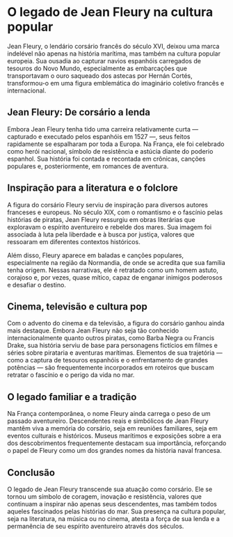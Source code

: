# O legado de Jean Fleury na cultura popular

Jean Fleury, o lendário corsário francês do século XVI, deixou uma marca indelével não apenas na história marítima, mas também na cultura popular europeia. Sua ousadia ao capturar navios espanhóis carregados de tesouros do Novo Mundo, especialmente as embarcações que transportavam o ouro saqueado dos astecas por Hernán Cortés, transformou-o em uma figura emblemática do imaginário coletivo francês e internacional.

## Jean Fleury: De corsário a lenda

Embora Jean Fleury tenha tido uma carreira relativamente curta — capturado e executado pelos espanhóis em 1527 —, seus feitos rapidamente se espalharam por toda a Europa. Na França, ele foi celebrado como herói nacional, símbolo de resistência e astúcia diante do poderio espanhol. Sua história foi contada e recontada em crônicas, canções populares e, posteriormente, em romances de aventura.

## Inspiração para a literatura e o folclore

A figura do corsário Fleury serviu de inspiração para diversos autores franceses e europeus. No século XIX, com o romantismo e o fascínio pelas histórias de piratas, Jean Fleury ressurgiu em obras literárias que exploravam o espírito aventureiro e rebelde dos mares. Sua imagem foi associada à luta pela liberdade e à busca por justiça, valores que ressoaram em diferentes contextos históricos.

Além disso, Fleury aparece em baladas e canções populares, especialmente na região da Normandia, de onde se acredita que sua família tenha origem. Nessas narrativas, ele é retratado como um homem astuto, corajoso e, por vezes, quase mítico, capaz de enganar inimigos poderosos e desafiar o destino.

## Cinema, televisão e cultura pop

Com o advento do cinema e da televisão, a figura do corsário ganhou ainda mais destaque. Embora Jean Fleury não seja tão conhecido internacionalmente quanto outros piratas, como Barba Negra ou Francis Drake, sua história serviu de base para personagens fictícios em filmes e séries sobre pirataria e aventuras marítimas. Elementos de sua trajetória — como a captura de tesouros espanhóis e o enfrentamento de grandes potências — são frequentemente incorporados em roteiros que buscam retratar o fascínio e o perigo da vida no mar.

## O legado familiar e a tradição

Na França contemporânea, o nome Fleury ainda carrega o peso de um passado aventureiro. Descendentes reais e simbólicos de Jean Fleury mantêm viva a memória do corsário, seja em reuniões familiares, seja em eventos culturais e históricos. Museus marítimos e exposições sobre a era dos descobrimentos frequentemente destacam sua importância, reforçando o papel de Fleury como um dos grandes nomes da história naval francesa.

## Conclusão

O legado de Jean Fleury transcende sua atuação como corsário. Ele se tornou um símbolo de coragem, inovação e resistência, valores que continuam a inspirar não apenas seus descendentes, mas também todos aqueles fascinados pelas histórias do mar. Sua presença na cultura popular, seja na literatura, na música ou no cinema, atesta a força de sua lenda e a permanência de seu espírito aventureiro através dos séculos.